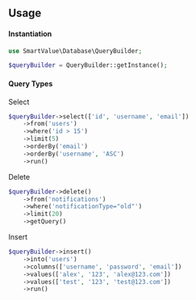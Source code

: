 ## Usage

#### Instantiation

```php
use SmartValue\Database\QueryBuilder;

$queryBuilder = QueryBuilder::getInstance();
```

#### Query Types

Select

```php
$queryBuilder->select(['id', 'username', 'email'])
    ->from('users')
    ->where('id > 15')
    ->limit(5)
    ->orderBy('email')
    ->orderBy('username', 'ASC')
    ->run()
```

Delete

```php
$queryBuilder->delete()
    ->from('notifications')
    ->where('notificationType="old"')
    ->limit(20)
    ->getQuery()
```

Insert

```php
$queryBuilder->insert()
    ->into('users')
    ->columns(['username', 'password', 'email'])
    ->values(['alex', '123', 'alex@123.com'])
    ->values(['test', '123', 'test@123.com'])
    ->run()
```